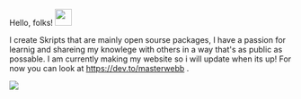 Hello, folks! <img src="https://raw.githubusercontent.com/MartinHeinz/MartinHeinz/master/wave.gif" width="30px">

I create Skripts that are mainly open sourse packages, I have a passion for learnig and shareing my knowlege with others in a way that's as public as possable. I am currently making my website so i will update when its up! For now you can look at https://dev.to/masterwebb .

<img align="center" src="https://github-readme-stats.vercel.app/api/<CARD_TYPE>/?username=<USERNAME>&theme=<THEME_NAME>" />
